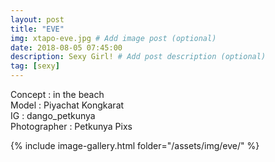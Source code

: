 ```yaml
---
layout: post
title: "EVE"
img: xtapo-eve.jpg # Add image post (optional)
date: 2018-08-05 07:45:00
description: Sexy Girl! # Add post description (optional)
tag: [sexy]
---
```

Concept : in the beach  
Model : Piyachat Kongkarat   
IG : dango_petkunya   
Photographer : Petkunya Pixs          

{% include image-gallery.html folder="/assets/img/eve/" %}
